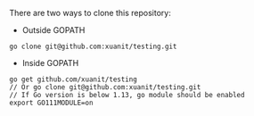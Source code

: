 There are two ways to clone this repository:
* Outside GOPATH
```
go clone git@github.com:xuanit/testing.git
```
* Inside GOPATH
```
go get github.com/xuanit/testing
// Or go clone git@github.com:xuanit/testing.git
// If Go version is below 1.13, go module should be enabled
export GO111MODULE=on
``` 